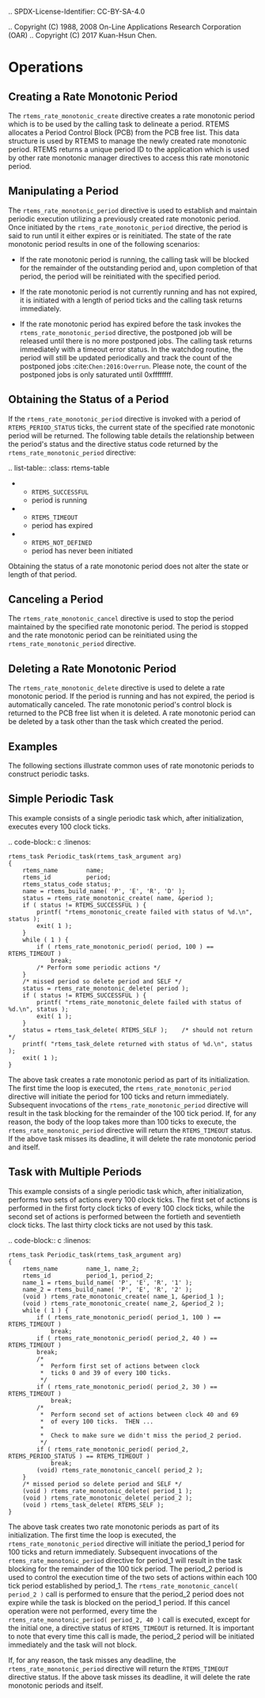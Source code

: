 .. SPDX-License-Identifier: CC-BY-SA-4.0

.. Copyright (C) 1988, 2008 On-Line Applications Research Corporation (OAR)
.. Copyright (C) 2017 Kuan-Hsun Chen.

Operations
==========

Creating a Rate Monotonic Period
--------------------------------

The ``rtems_rate_monotonic_create`` directive creates a rate monotonic period
which is to be used by the calling task to delineate a period.  RTEMS allocates
a Period Control Block (PCB) from the PCB free list.  This data structure is
used by RTEMS to manage the newly created rate monotonic period.  RTEMS returns
a unique period ID to the application which is used by other rate monotonic
manager directives to access this rate monotonic period.

Manipulating a Period
---------------------

The ``rtems_rate_monotonic_period`` directive is used to establish and maintain
periodic execution utilizing a previously created rate monotonic period.  Once
initiated by the ``rtems_rate_monotonic_period`` directive, the period is said
to run until it either expires or is reinitiated.  The state of the rate
monotonic period results in one of the following scenarios:

- If the rate monotonic period is running, the calling task will be blocked for
  the remainder of the outstanding period and, upon completion of that period,
  the period will be reinitiated with the specified period.

- If the rate monotonic period is not currently running and has not expired, it
  is initiated with a length of period ticks and the calling task returns
  immediately.

- If the rate monotonic period has expired before the task invokes the
  ``rtems_rate_monotonic_period`` directive, the postponed job will be released
  until there is no more postponed jobs. The calling task returns immediately
  with a timeout error status. In the watchdog routine, the period will still
  be updated periodically and track the count of the postponed jobs :cite:`Chen:2016:Overrun`.
  Please note, the count of the postponed jobs is only saturated until 0xffffffff.

Obtaining the Status of a Period
--------------------------------

If the ``rtems_rate_monotonic_period`` directive is invoked with a period of
``RTEMS_PERIOD_STATUS`` ticks, the current state of the specified rate
monotonic period will be returned.  The following table details the
relationship between the period's status and the directive status code returned
by the ``rtems_rate_monotonic_period`` directive:

.. list-table::
 :class: rtems-table

 * - ``RTEMS_SUCCESSFUL``
   - period is running
 * - ``RTEMS_TIMEOUT``
   - period has expired
 * - ``RTEMS_NOT_DEFINED``
   - period has never been initiated

Obtaining the status of a rate monotonic period does not alter the state or
length of that period.

Canceling a Period
------------------

The ``rtems_rate_monotonic_cancel`` directive is used to stop the period
maintained by the specified rate monotonic period.  The period is stopped and
the rate monotonic period can be reinitiated using the
``rtems_rate_monotonic_period`` directive.

Deleting a Rate Monotonic Period
--------------------------------

The ``rtems_rate_monotonic_delete`` directive is used to delete a rate
monotonic period.  If the period is running and has not expired, the period is
automatically canceled.  The rate monotonic period's control block is returned
to the PCB free list when it is deleted.  A rate monotonic period can be
deleted by a task other than the task which created the period.

Examples
--------

The following sections illustrate common uses of rate monotonic periods to
construct periodic tasks.

Simple Periodic Task
--------------------

This example consists of a single periodic task which, after initialization,
executes every 100 clock ticks.

.. code-block:: c
    :linenos:

    rtems_task Periodic_task(rtems_task_argument arg)
    {
        rtems_name        name;
        rtems_id          period;
        rtems_status_code status;
        name = rtems_build_name( 'P', 'E', 'R', 'D' );
        status = rtems_rate_monotonic_create( name, &period );
        if ( status != RTEMS_SUCCESSFUL ) {
            printf( "rtems_monotonic_create failed with status of %d.\n", status );
            exit( 1 );
        }
        while ( 1 ) {
            if ( rtems_rate_monotonic_period( period, 100 ) == RTEMS_TIMEOUT )
                break;
            /* Perform some periodic actions */
        }
        /* missed period so delete period and SELF */
        status = rtems_rate_monotonic_delete( period );
        if ( status != RTEMS_SUCCESSFUL ) {
            printf( "rtems_rate_monotonic_delete failed with status of %d.\n", status );
            exit( 1 );
        }
        status = rtems_task_delete( RTEMS_SELF );    /* should not return */
        printf( "rtems_task_delete returned with status of %d.\n", status );
        exit( 1 );
    }

The above task creates a rate monotonic period as part of its initialization.
The first time the loop is executed, the ``rtems_rate_monotonic_period``
directive will initiate the period for 100 ticks and return immediately.
Subsequent invocations of the ``rtems_rate_monotonic_period`` directive will
result in the task blocking for the remainder of the 100 tick period.  If, for
any reason, the body of the loop takes more than 100 ticks to execute, the
``rtems_rate_monotonic_period`` directive will return the ``RTEMS_TIMEOUT``
status. If the above task misses its deadline, it will delete the rate
monotonic period and itself.

Task with Multiple Periods
--------------------------

This example consists of a single periodic task which, after initialization,
performs two sets of actions every 100 clock ticks.  The first set of actions
is performed in the first forty clock ticks of every 100 clock ticks, while the
second set of actions is performed between the fortieth and seventieth clock
ticks.  The last thirty clock ticks are not used by this task.

.. code-block:: c
    :linenos:

    rtems_task Periodic_task(rtems_task_argument arg)
    {
        rtems_name        name_1, name_2;
        rtems_id          period_1, period_2;
        name_1 = rtems_build_name( 'P', 'E', 'R', '1' );
        name_2 = rtems_build_name( 'P', 'E', 'R', '2' );
        (void ) rtems_rate_monotonic_create( name_1, &period_1 );
        (void ) rtems_rate_monotonic_create( name_2, &period_2 );
        while ( 1 ) {
            if ( rtems_rate_monotonic_period( period_1, 100 ) == RTEMS_TIMEOUT )
                break;
            if ( rtems_rate_monotonic_period( period_2, 40 ) == RTEMS_TIMEOUT )
            break;
            /*
             *  Perform first set of actions between clock
             *  ticks 0 and 39 of every 100 ticks.
             */
            if ( rtems_rate_monotonic_period( period_2, 30 ) == RTEMS_TIMEOUT )
                break;
            /*
             *  Perform second set of actions between clock 40 and 69
             *  of every 100 ticks.  THEN ...
             *
             *  Check to make sure we didn't miss the period_2 period.
             */
            if ( rtems_rate_monotonic_period( period_2, RTEMS_PERIOD_STATUS ) == RTEMS_TIMEOUT )
                break;
            (void) rtems_rate_monotonic_cancel( period_2 );
        }
        /* missed period so delete period and SELF */
        (void ) rtems_rate_monotonic_delete( period_1 );
        (void ) rtems_rate_monotonic_delete( period_2 );
        (void ) rtems_task_delete( RTEMS_SELF );
    }

The above task creates two rate monotonic periods as part of its
initialization.  The first time the loop is executed, the
``rtems_rate_monotonic_period`` directive will initiate the period_1 period for
100 ticks and return immediately.  Subsequent invocations of the
``rtems_rate_monotonic_period`` directive for period_1 will result in the task
blocking for the remainder of the 100 tick period.  The period_2 period is used
to control the execution time of the two sets of actions within each 100 tick
period established by period_1.  The ``rtems_rate_monotonic_cancel( period_2
)`` call is performed to ensure that the period_2 period does not expire while
the task is blocked on the period_1 period.  If this cancel operation were not
performed, every time the ``rtems_rate_monotonic_period( period_2, 40 )`` call
is executed, except for the initial one, a directive status of
``RTEMS_TIMEOUT`` is returned.  It is important to note that every time this
call is made, the period_2 period will be initiated immediately and the task
will not block.

If, for any reason, the task misses any deadline, the
``rtems_rate_monotonic_period`` directive will return the ``RTEMS_TIMEOUT``
directive status. If the above task misses its deadline, it will delete the
rate monotonic periods and itself.
